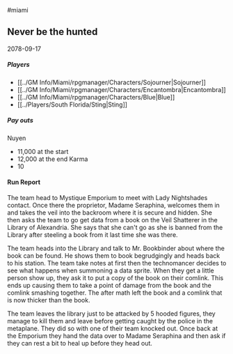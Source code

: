 #miami 

## Never be the hunted
2078-09-17
##### Players
- [[../GM Info/Miami/rpgmanager/Characters/Sojourner|Sojourner]]
- [[../GM Info/Miami/rpgmanager/Characters/Encantombra|Encantombra]]
- [[../GM Info/Miami/rpgmanager/Characters/Blue|Blue]]
- [[../Players/South Florida/Sting|Sting]]

##### Pay outs
Nuyen
- 11,000 at the start
- 12,000 at the end
Karma
- 10

#### Run Report
The team head to Mystique Emporium to meet with Lady Nightshades contact. Once there the proprietor, Madame Seraphina, welcomes them in and takes the veil into the backroom where it is secure and hidden. She then asks the team to go get data from a book on the Veil Shatterer in the Library of Alexandria. She says that she can't go as she is banned from the Library after steeling a book from it last time she was there.

The team heads into the Library and talk to Mr. Bookbinder about where the book can be found. He shows them to book begrudgingly and heads back to his station. The team take notes at first then the technomancer decides to see what happens when summoning a data sprite. When they get a little person show up, they ask it to put a copy of the book on their comlink. This ends up causing them to take a point of damage from the book and the comlink smashing together. The after math left the book and a comlink that is now thicker than the book.

The team leaves the library just to be attacked by 5 hooded figures, they manage to kill them and leave before getting caught by the police in the metaplane. They did so with one of their team knocked out. Once back at the Emporium they hand the data over to Madame Seraphina and then ask if they can rest a bit to heal up before they head out.